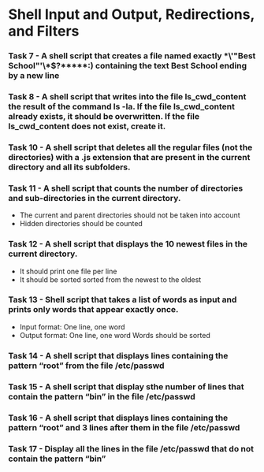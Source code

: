 # Shell Input and Output, Redirections, and Filters

### Task 7 - A shell script that creates a file named exactly \*\\'"Best School"\'\\*$\?\*\*\*\*\*:) containing the text Best School ending by a new line

### Task 8 - A shell script that writes into the file ls_cwd_content the result of the command ls -la. If the file ls_cwd_content already exists, it should be overwritten. If the file ls_cwd_content does not exist, create it.

### Task 10 - A shell script that deletes all the regular files (not the directories) with a .js extension that are present in the current directory and all its subfolders.

### Task 11 - A shell script that counts the number of directories and sub-directories in the current directory.
- The current and parent directories should not be taken into account
- Hidden directories should be counted

### Task 12 - A shell script that displays the 10 newest files in the current directory.
- It should print one file per line
- It should be sorted sorted from the newest to the oldest

### Task 13 - Shell script that takes a list of words as input and prints only words that appear exactly once.
- Input format: One line, one word
- Output format: One line, one word
Words should be sorted

### Task 14 - A shell script that displays lines containing the pattern “root” from the file /etc/passwd

### Task 15 - A shell script that display sthe number of lines that contain the pattern “bin” in the file /etc/passwd

### Task 16 - A shell script that displays lines containing the pattern “root” and 3 lines after them in the file /etc/passwd

### Task 17 - Display all the lines in the file /etc/passwd that do not contain the pattern “bin”